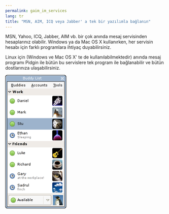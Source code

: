 ```yaml
---
permalink: gaim_im_services
lang: tr
title: "MSN, AIM, ICQ veya Jabber' a tek bir yazılımla bağlanın"
---
```


MSN, Yahoo, ICQ, Jabber, AIM vb. bir çok anında mesaj servisinden hesaplarınız olabilir. Windows ya da Mac OS X kullanırken, her servisin hesabı için farklı programlara ihtiyaç duyabilirsiniz.

Linux için (Windows ve Mac OS X' te de kullanılabilmektedir) anında mesaj programı Pidgin ile bütün bu servislere tek program ile bağlanabilir ve bütün dostlarınıza ulaşabilirsiniz.

<img src="/img/gaim_im_services.png" />

  
